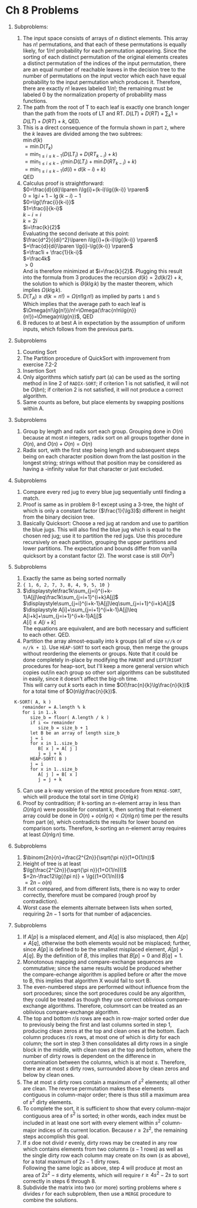 # Ch 8 Problems

1. Subproblems:
   1.  The input space consists of arrays of $n$ distinct elements. This array has $n!$ permutations, and that each of these permutations is equally likely, for $1/n!$ probability for each permutation appearing. Since the sorting of each distinct permutation of the original elements creates a distinct permutation of the indices of the input permutation, there are an equal number of reachable leaves in the decision tree to the number of permutations on the input vector which each have equal probability to the input permutation which produces it. Therefore, there are exactly $n!$ leaves labeled $1/n!$; the remaining must be labeled 0 by the normalization property of probability mass functions.
   2.  The path from the root of T to each leaf is exactly one branch longer than the path from the roots of LT and RT. $D(LT)+D(RT)+\sum_k1=D(LT)+D(RT)+k$, QED.
   3.  This is a direct consequence of the formula shown in part `2`, where the $k$ leaves are divided among the two subtrees:\
       $\min{d(k)}$\
       $= \min{D(T_k)}$\
       $= \min_{1\leq{i}\leq{k-1}}{(D({LT}_i)+D({RT}_{k-i})+k)}$\
       $= \min_{1\leq{i}\leq{k-1}}{(\min{D({LT}_i)}+\min{D({RT}_{k-i})}+k)}$\
       $= \min_{1\leq{i}\leq{k-1}}{(d(i)+d(k-i)+k)}$\
       QED
   4.  Calculus proof is straightforward:\
   $0=\frac{d}{di}\lparen i\lg{i}+(k-i)\lg{(k-i)} \rparen$\
   $0=\lg{i}+1-\lg{(k-i)}-1$\
   $0=\lg{\frac{i}{k-i}}$\
   $1=\frac{i}{k-i}$\
   $k-i=i$\
   $k=2i$\
   $i=\frac{k}{2}$\
   Evaluating the second derivate at this point:\
   $\frac{d^2}{{di}^2}\lparen i\lg{i}+(k-i)\lg{(k-i)} \rparen$\
   $=\frac{d}{di}\lparen \lg{i}-\lg{(k-i)} \rparen$\
   $=\frac1i + \frac{1}{k-i}$\
   $=\frac4k$\
   $>0$\
   And is therefore minimized at $i=\frac{k}{2}$. Plugging this result into the formula from 3 produces the recursion $d(k)= 2d(k/2) + k$, the solution to which is $\Theta(k\lg k)$ by the master theorem, which implies $\Omega(k\lg k)$.
   5.  $D(T_A)\geq d(k=n!)=\Omega(n!\lg{n!})$ as implied by parts `1` and `5`\
   Which implies that the average path to each leaf is $\Omega(n!\lg{n!})/n!=\Omega(\frac{n!n\lg{n}}{n!})=\Omega(n\lg{n})$, QED
   6.  B reduces to at best A in expectation by the assumption of uniform inputs, which follows from the previous parts.

2. Subproblems
   1. Counting Sort
   2. The Partition procedure of QuickSort with improvement from exercise 7.2-2
   3. Insertion Sort
   4. Only algorithms which satisfy part (a) can be used as the sorting method in line 2 of `RADIX-SORT`; if criterion 1 is not satisfied, it will not be $O(bn)$; if criterion 2 is not satisfied, it will not produce a correct algorithm.
   5. Same counts as before, but place elements by swapping positions within A.

3. Subproblems
   1. Group by length and radix sort each group. Grouping done in $O(n)$ because at most $n$ integers, radix sort on all groups together done in $O(n)$, and $O(n) + O(n) = O(n)$ 
   2. Radix sort, with the first step being length and subsequent steps being on each character position down from the last position in the longest string; strings without that position may be considered as having a -infinity value for that character or just excluded.

4. Subproblems
   1. Compare every red jug to every blue jug sequentially until finding a match.
   2. Proof is same as in problem 8-1 except using a 3-tree, the hight of which is only a constant factor ($\frac{1}{\lg3}$) different in height from the binary decision tree.
   3. Basically Quicksort: Choose a red jug at random and use to partition the blue jugs. This will also find the blue jug which is equal to the chosen red jug; use it to partition the red jugs. Use this procedure recursively on each partition, grouping the upper partitions and lower partitions. The expectation and bounds differ from vanilla quicksort by a constant factor (2). The worst case is still $O(n^2)$

5. Subproblems
   1. Exactly the same as being sorted normally
   2. `{ 1, 6, 2, 7, 3, 8, 4, 9, 5, 10 }`
   3. $\displaystyle\frac1k\sum_{j=i}^{i+k-1}A[j]\leq\frac1k\sum_{j=i+1}^{i+k}A[j]$\
   $\displaystyle\sum_{j=i}^{i+k-1}A[j]\leq\sum_{j=i+1}^{i+k}A[j]$\
   $\displaystyle A[i]+\sum_{j=i+1}^{i+k-1}A[j]\leq A[i+k]+\sum_{j=i+1}^{i+k-1}A[j]$\
   $\displaystyle A[i]\leq A[i+k]$\
   The equations are equivalent, and are both necessary and sufficient to each other. QED.
   4. Partition the array almost-equally into k groups (all of size `n//k` or `n//k + 1`). Use `HEAP-SORT` to sort each group, then merge the groups without reordering the elements or groups. Note that it could be done completely in-place by modifying the `PARENT` and `LEFT`/`RIGHT` procedures for heap-sort, but I'll keep a more general version which copies out/in each group so other sort algorithms can be substituted in easily, since it doesn't affect the big-oh time.\
   This will carry out $k$ sorts each in time $O(\frac{n}{k}\lg\frac{n}{k})$ for a total time of $O(n\lg\frac{n}{k})$.
   ```
   K-SORT( A, k )
      remainder = A.length % k
      for i in 1..k
         size_b = floor( A.length / k )
         if i <= remainder
            size_b = size_b + 1
         let B be an array of length size_b
         j = i
         for x in 1..size_b
            B[ x ] = A[ j ]
            j = j + k
         HEAP-SORT( B )
         j = i
         for x in 1..size_b
            A[ j ] = B[ x ]
            j = j + k
   ```
   5. Can use a k-way version of the `MERGE` procedure from `MERGE-SORT`, which will produce the total sort in time $O(n\lg{k})$
   6. Proof by contradition; if k-sorting an n-element array in less than $\Omega(n\lg n)$ were possible for constant k, then sorting that n-element array could be done in $O(n) + o(n\lg n) < \Omega(n\lg n)$ time per the results from part (e), which contradicts the results for lower bound on comparison sorts. Therefore, k-sorting an n-element array requires at least $\Omega(n\lg n)$ time.

6. Subproblems
   1. $\binom{2n}{n}=\frac{2^{2n}}{\sqrt{\pi n}}(1+O(1/n))$
   2. Height of tree is at least\
   $\lg(\frac{2^{2n}}{\sqrt{\pi n}}(1+O(1/n)))$\
   $=2n-\frac12\lg{(\pi n)} + \lg{(1+O(1/n))}$\
   $=2n-o(n)$
   3. If not compared, and from different lists, there is no way to order correctly, therefore must be compared (rough proof by contradiction).
   4. Worst case the elements alternate between lists when sorted, requiring $2n-1$ sorts for that number of adjacencies.

7. Subproblems
   1. If $A[p]$ is a misplaced element, and $A[q]$ is also misplaced, then $A[p]\neq A[q]$, otherwise the both elements would not be misplaced; further, since $A[p]$ is defined to be the smallest misplaced element, $A[p]>A[q]$. By the definition of $B$, this implies that $B[p]=0$ and $B[q]=1$.
   2. Monotonous mapping and compare-exchange sequences are commutative; since the same results would be produced whether the compare-echange algorithm is applied before or after the move to B, this implies that algorithm X would fail to sort B.
   3. The even-numbered steps are performed without influence from the sort procedures; since the sort procedures could be any algorithm, they could be treated as though they use correct oblivious compare-exchange algorithms. Therefore, columnsort can be treated as an oblivious compare-exchange algorithm.
   4. The top and bottom $r/s$ rows are each in row-major sorted order due to previously being the first and last columns sorted in step 1, producing clean zeros at the top and clean ones at the bottom. Each column produces $r/s$ rows, at most one of which is dirty for each column; the sort in step 3 then consolidates all dirty rows in a single block in the middle, with clean rows at the top and bottom, where the number of dirty rows is dependent on the difference in contamination between the columns, which is at most $s$. Therefore, there are at most $s$ dirty rows, surrounded above by clean zeros and below by clean ones.
   5. The at most $s$ dirty rows contain a maximum of $s^2$ elements; all other are clean. The reverse permutation makes these elements contiguous in column-major order; there is thus still a maximum area of $s^2$ dirty elements.
   6. To complete the sort, it is sufficient to show that every column-major contiguous area of $s^2$ is sorted; in other words, each index must be included in at least one sort with every element within $s^2$ column-major indices of its current location. Because $r\geq2s^2$, the remaining steps accomplish this goal.
   7. If $s$ doe not divid $r$ evenly, dirty rows may be created in any row which contains elements from two columns ($s-1$ rows) as well as the single dirty row each column may create on its own ($s$ as above), for a total maximum of $2s-1$ dirty rows.\
   Following the same logic as above, step 4 will produce at most an area of $2s^2-s$ dirty elements, which will require $r\geq4s^2-2s$ to sort correctly in steps 6 through 8.
   8. Subdivide the matrix into two (or more) sorting problems where $s$ divides $r$ for each subproblem, then use a `MERGE` procedure to combine the solutions.